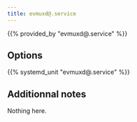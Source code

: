 ```yaml
---
title: evmuxd@.service
---
```


{{% provided_by "evmuxd@.service" %}}

## Options

{{% systemd_unit "evmuxd@.service" %}}

## Additionnal notes

Nothing here.